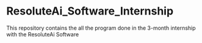 # ResoluteAi_Software_Internship
This repository contains the all the program done in the 3-month internship with the ResoluteAi Software
